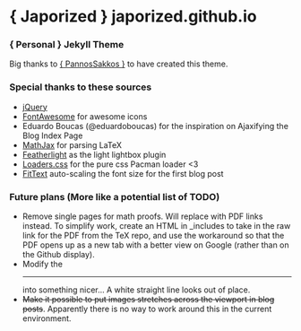 # { Japorized } japorized.github.io
### { Personal } Jekyll Theme

Big thanks to [{ PannosSakkos }](https://github.com/PanosSakkos/personal-jekyll-theme) to have created this theme.

### Special thanks to these sources
* [jQuery](http://jquery.com)
* [FontAwesome](http://fontawesome.io) for awesome icons
* Eduardo Boucas (@eduardoboucas) for the inspiration on Ajaxifying the Blog Index Page
* [MathJax](https://www.mathjax.org/) for parsing LaTeX
* [Featherlight](http://noelboss.github.io/featherlight/) as the light lightbox plugin
* [Loaders.css](https://connoratherton.com/loaders) for the pure css Pacman loader <3
* [FitText](https://github.com/davatron5000/FitText.js) auto-scaling the font size for the first blog post


### Future plans (More like a potential list of TODO)
* Remove single pages for math proofs. Will replace with PDF links instead. To simplify work, create an HTML in _includes to take in the raw link for the PDF from the TeX repo, and use the workaround so that the PDF opens up as a new tab with a better view on Google (rather than on the Github display).
* Modify the <hr> into something nicer... A white straight line looks out of place.
* <strike>Make it possible to put images stretches across the viewport in blog posts</strike>. Apparently there is no way to work around this in the current environment.